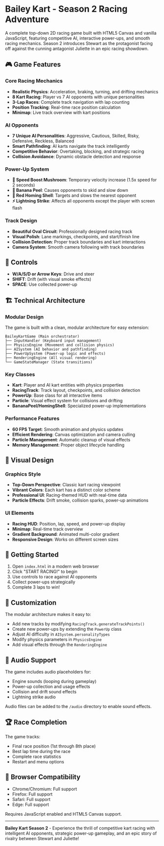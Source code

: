 # Bailey Kart - Season 2 Racing Adventure

A complete top-down 2D racing game built with HTML5 Canvas and vanilla JavaScript, featuring competitive AI, interactive power-ups, and smooth racing mechanics. Season 2 introduces Stewart as the protagonist facing off against the cunning antagonist Juliette in an epic racing showdown.

## 🎮 Game Features

### Core Racing Mechanics
- **Realistic Physics**: Acceleration, braking, turning, and drifting mechanics
- **8 Kart Racing**: Player vs 7 AI opponents with unique personalities
- **3-Lap Races**: Complete track navigation with lap counting
- **Position Tracking**: Real-time race position calculation
- **Minimap**: Live track overview with kart positions

### AI Opponents
- **7 Unique AI Personalities**: Aggressive, Cautious, Skilled, Risky, Defensive, Reckless, Balanced
- **Smart Pathfinding**: AI karts navigate the track intelligently
- **Competitive Behavior**: Overtaking, blocking, and strategic racing
- **Collision Avoidance**: Dynamic obstacle detection and response

### Power-Up System
- **🍄 Speed Boost Mushroom**: Temporary velocity increase (1.5x speed for 2 seconds)
- **🍌 Banana Peel**: Causes opponents to skid and slow down
- **🔴 Red Homing Shell**: Targets and slows the nearest opponent
- **⚡ Lightning Strike**: Affects all opponents except the player with screen flash

### Track Design
- **Beautiful Oval Circuit**: Professionally designed racing track
- **Visual Polish**: Lane markings, checkpoints, and start/finish line
- **Collision Detection**: Proper track boundaries and kart interactions
- **Camera System**: Smooth camera following with track boundaries

## 🎯 Controls

- **W/A/S/D or Arrow Keys**: Drive and steer
- **SHIFT**: Drift (with visual smoke effects)
- **SPACE**: Use collected power-up

## 🏗️ Technical Architecture

### Modular Design
The game is built with a clean, modular architecture for easy extension:

```
BaileyKartGame (Main orchestrator)
├── InputHandler (Keyboard input management)
├── PhysicsEngine (Movement and collision physics)
├── AISystem (AI behavior and pathfinding)
├── PowerUpSystem (Power-up logic and effects)
├── RenderingEngine (All visual rendering)
└── GameStateManager (State transitions)
```

### Key Classes
- **Kart**: Player and AI kart entities with physics properties
- **RacingTrack**: Track layout, checkpoints, and collision detection
- **PowerUp**: Base class for all interactive items
- **Particle**: Visual effect system for collisions and drifting
- **BananaPeel/HomingShell**: Specialized power-up implementations

### Performance Features
- **60 FPS Target**: Smooth animation and physics updates
- **Efficient Rendering**: Canvas optimization and camera culling
- **Particle Management**: Automatic cleanup of visual effects
- **Memory Management**: Proper object lifecycle handling

## 🎨 Visual Design

### Graphics Style
- **Top-Down Perspective**: Classic kart racing viewpoint
- **Vibrant Colors**: Each kart has a distinct color scheme
- **Professional UI**: Racing-themed HUD with real-time data
- **Particle Effects**: Drift smoke, collision sparks, power-up animations

### UI Elements
- **Racing HUD**: Position, lap, speed, and power-up display
- **Minimap**: Real-time track overview
- **Gradient Background**: Animated multi-color gradient
- **Responsive Design**: Works on different screen sizes

## 🚀 Getting Started

1. Open `index.html` in a modern web browser
2. Click "START RACING!" to begin
3. Use controls to race against AI opponents
4. Collect power-ups strategically
5. Complete 3 laps to win!

## 🔧 Customization

The modular architecture makes it easy to:
- Add new tracks by modifying `RacingTrack.generateTrackPoints()`
- Create new power-ups by extending the `PowerUp` class
- Adjust AI difficulty in `AISystem.personalityTypes`
- Modify physics parameters in `PhysicsEngine`
- Add visual effects through the `RenderingEngine`

## 🎵 Audio Support

The game includes audio placeholders for:
- Engine sounds (looping during gameplay)
- Power-up collection and usage effects
- Collision and drift sound effects
- Lightning strike audio

Audio files can be added to the `/audio` directory to enable sound effects.

## 🏆 Race Completion

The game tracks:
- Final race position (1st through 8th place)
- Best lap time during the race
- Complete race statistics
- Restart and menu options

## 📱 Browser Compatibility

- Chrome/Chromium: Full support
- Firefox: Full support  
- Safari: Full support
- Edge: Full support

Requires JavaScript enabled and HTML5 Canvas support.

---

**Bailey Kart Season 2** - Experience the thrill of competitive kart racing with intelligent AI opponents, strategic power-up gameplay, and an epic story of rivalry between Stewart and Juliette!